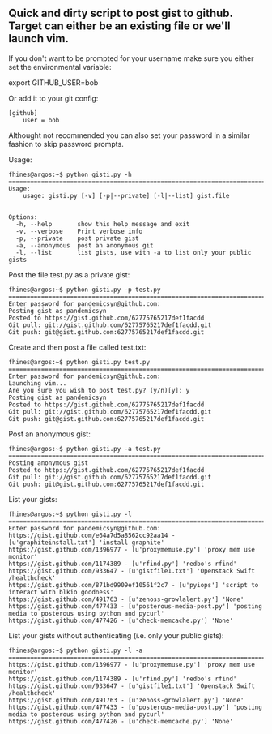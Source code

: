 ## Quick and dirty script to post gist to github. Target can either be an existing file or we'll launch vim.

If you don't want to be prompted for your username make sure you either set the environmental variable:

export GITHUB_USER=bob

Or add it to your git config:

    [github]
        user = bob

Althought not recommended you can also set your password in a similar fashion to skip password prompts.

Usage:

    fhines@argos:~$ python gisti.py -h
    ===============================================================================
    Usage: 
        usage: gisti.py [-v] [-p|--private] [-l|--list] gist.file
        

    Options:
      -h, --help       show this help message and exit
      -v, --verbose    Print verbose info
      -p, --private    post private gist
      -a, --anonymous  post an anonymous git
      -l, --list       list gists, use with -a to list only your public gists

Post the file test.py as a private gist:

    fhines@argos:~$ python gisti.py -p test.py 
    ===============================================================================
    Enter password for pandemicsyn@github.com: 
    Posting gist as pandemicsyn
    Posted to https://gist.github.com/62775765217def1facdd
    Git pull: git://gist.github.com/62775765217def1facdd.git
    Git push: git@gist.github.com:62775765217def1facdd.git

Create and then post a file called test.txt:

    fhines@argos:~$ python gisti.py test.py 
    ===============================================================================
    Enter password for pandemicsyn@github.com: 
    Launching vim...
    Are you sure you wish to post test.py? (y/n)[y]: y
    Posting gist as pandemicsyn
    Posted to https://gist.github.com/62775765217def1facdd
    Git pull: git://gist.github.com/62775765217def1facdd.git
    Git push: git@gist.github.com:62775765217def1facdd.git

Post an anonymous gist:

    fhines@argos:~$ python gisti.py -a test.py 
    ===============================================================================
    Posting anonymous gist
    Posted to https://gist.github.com/62775765217def1facdd
    Git pull: git://gist.github.com/62775765217def1facdd.git
    Git push: git@gist.github.com:62775765217def1facdd.git

List your gists:

    fhines@argos:~$ python gisti.py -l
    ===============================================================================
    Enter password for pandemicsyn@github.com: 
    https://gist.github.com/e64a7d5a8562cc92aa14 - [u'graphiteinstall.txt'] 'install graphite'
    https://gist.github.com/1396977 - [u'proxymemuse.py'] 'proxy mem use monitor'
    https://gist.github.com/1174389 - [u'rfind.py'] 'redbo's rfind'
    https://gist.github.com/933647 - [u'gistfile1.txt'] 'Openstack Swift /healthcheck'
    https://gist.github.com/871bd9909ef10561f2c7 - [u'pyiops'] 'script to interact with blkio goodness'
    https://gist.github.com/491763 - [u'zenoss-growlalert.py'] 'None'
    https://gist.github.com/477433 - [u'posterous-media-post.py'] 'posting media to posterous using python and pycurl'
    https://gist.github.com/477426 - [u'check-memcache.py'] 'None'

List your gists without authenticating (i.e. only your public gists):

    fhines@argos:~$ python gisti.py -l -a
    ===============================================================================
    https://gist.github.com/1396977 - [u'proxymemuse.py'] 'proxy mem use monitor'
    https://gist.github.com/1174389 - [u'rfind.py'] 'redbo's rfind'
    https://gist.github.com/933647 - [u'gistfile1.txt'] 'Openstack Swift /healthcheck'
    https://gist.github.com/491763 - [u'zenoss-growlalert.py'] 'None'
    https://gist.github.com/477433 - [u'posterous-media-post.py'] 'posting media to posterous using python and pycurl'
    https://gist.github.com/477426 - [u'check-memcache.py'] 'None'

